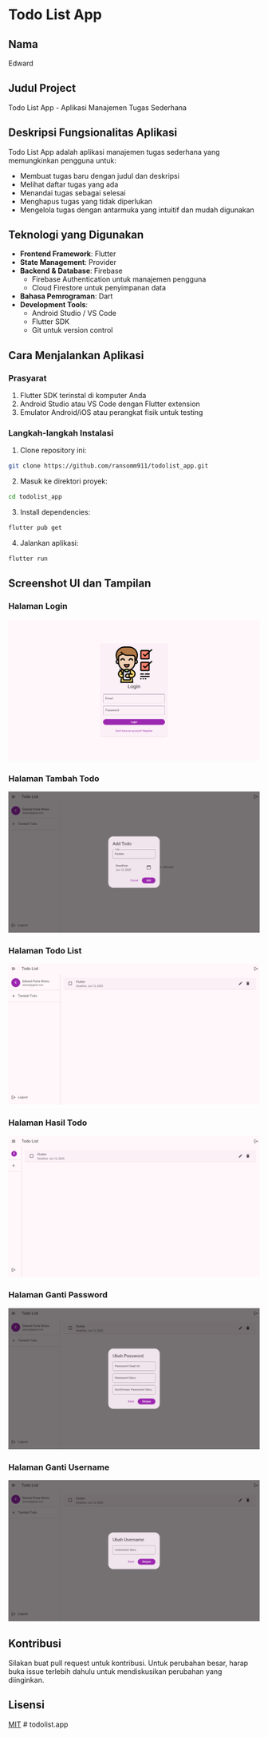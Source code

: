# Todo List App

## Nama
Edward

## Judul Project
Todo List App - Aplikasi Manajemen Tugas Sederhana

## Deskripsi Fungsionalitas Aplikasi
Todo List App adalah aplikasi manajemen tugas sederhana yang memungkinkan pengguna untuk:
- Membuat tugas baru dengan judul dan deskripsi
- Melihat daftar tugas yang ada
- Menandai tugas sebagai selesai
- Menghapus tugas yang tidak diperlukan
- Mengelola tugas dengan antarmuka yang intuitif dan mudah digunakan

## Teknologi yang Digunakan
- **Frontend Framework**: Flutter
- **State Management**: Provider
- **Backend & Database**: Firebase
  - Firebase Authentication untuk manajemen pengguna
  - Cloud Firestore untuk penyimpanan data
- **Bahasa Pemrograman**: Dart
- **Development Tools**: 
  - Android Studio / VS Code
  - Flutter SDK
  - Git untuk version control

## Cara Menjalankan Aplikasi

### Prasyarat
1. Flutter SDK terinstal di komputer Anda
2. Android Studio atau VS Code dengan Flutter extension
3. Emulator Android/iOS atau perangkat fisik untuk testing

### Langkah-langkah Instalasi
1. Clone repository ini:
```bash
git clone https://github.com/ransomm911/todolist_app.git
```

2. Masuk ke direktori proyek:
```bash
cd todolist_app
```

3. Install dependencies:
```bash
flutter pub get
```

4. Jalankan aplikasi:
```bash
flutter run
```

## Screenshot UI dan Tampilan

### Halaman Login
![Login Screen](assets/images/login.png)

### Halaman Tambah Todo
![Add Todo Screen](assets/images/addtodo.png)

### Halaman Todo List
![Todo List Screen](assets/images/todo2.png)

### Halaman Hasil Todo
![Todo Result Screen](assets/images/todoresult.png)

### Halaman Ganti Password
![Change Password Screen](assets/images/change%20password.png)

### Halaman Ganti Username
![Change Username Screen](assets/images/change%20username.png)

## Kontribusi
Silakan buat pull request untuk kontribusi. Untuk perubahan besar, harap buka issue terlebih dahulu untuk mendiskusikan perubahan yang diinginkan.

## Lisensi
[MIT](https://choosealicense.com/licenses/mit/)
#   t o d o l i s t . a p p 
 
 